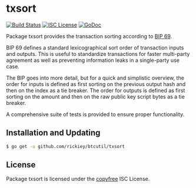 txsort
======

[![Build Status](http://img.shields.io/travis/btcsuite/btcutil.svg)](https://travis-ci.org/btcsuite/btcutil)
[![ISC License](http://img.shields.io/badge/license-ISC-blue.svg)](http://copyfree.org)
[![GoDoc](http://img.shields.io/badge/godoc-reference-blue.svg)](http://godoc.org/github.com/rickiey/btcutil/txsort)

Package txsort provides the transaction sorting according to [BIP 69](https://github.com/bitcoin/bips/blob/master/bip-0069.mediawiki).

BIP 69 defines a standard lexicographical sort order of transaction inputs and
outputs.  This is useful to standardize transactions for faster multi-party
agreement as well as preventing information leaks in a single-party use case.

The BIP goes into more detail, but for a quick and simplistic overview, the
order for inputs is defined as first sorting on the previous output hash and
then on the index as a tie breaker.  The order for outputs is defined as first
sorting on the amount and then on the raw public key script bytes as a tie
breaker.

A comprehensive suite of tests is provided to ensure proper functionality.

## Installation and Updating

```bash
$ go get -u github.com/rickiey/btcutil/txsort
```

## License

Package txsort is licensed under the [copyfree](http://copyfree.org) ISC
License.
